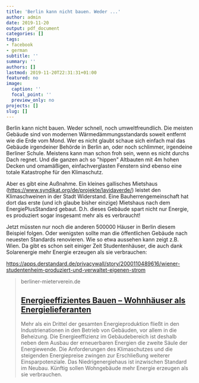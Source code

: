 ```yaml
---
title: 'Berlin kann nicht bauen. Weder ...'
author: admin
date: 2019-11-20
output: pdf_document
categories: []
tags:
- facebook
- german
subtitle: ''
summary: ''
authors: []
lastmod: 2019-11-20T22:31:31+01:00
featured: no
image:
  caption: ''
  focal_point: ''
  preview_only: no
projects: []
slug: []
---
```

Berlin kann nicht bauen. Weder schnell, noch umweltfreundlich. Die meisten Gebäude sind von modernen Wärmedämmungsstandards soweit entfernt wie die Erde vom Mond. Wer es nicht glaubt schaue sich einfach mal das Gebäude irgendeiner Behörde in Berlin an, oder noch schlimmer, irgendeine Berliner Schule. Meistens kann man schon froh sein, wenn es nicht durchs Dach regnet. Und die ganzen ach so "hippen" Altbauten mit 4m hohen Decken und omamäßigen, einfachverglasten Fenstern sind ebenso eine totale Katastrophe für den Klimaschutz.

Aber es gibt eine Außnahme. Ein kleines gallisches Mietshaus (https://www.syndikat.org/de/projekte/lavidaverde/) leistet den Klimaschweinen in der Stadt Widerstand. Eine Bauherrengemeinschaft hat dort das erste (und ich glaube bisher einzige) Mietshaus nach dem EnergiePlusStandard gebaut. D.h. dieses Gebäude spart nicht nur Energie, es produziert sogar insgesamt mehr als es verbraucht!

Jetzt müssten nur noch die anderen 500000 Häuser in Berlin diesem Beispiel folgen. Oder wenigsten sollte man die öffentlichen Gebäude nach neuesten Standards renovieren. Wie so etwa aussehen kann zeigt z.B. Wien. Da gibt es schon seit einiger Zeit Studentenhäuser, die auch dank Solarenergie mehr Energie erzeugen als sie verbrauchen:

https://apps.derstandard.de/privacywall/story/2000110489616/wiener-studentenheim-produziert-und-verwaltet-eigenen-strom
> berliner-mieterverein.de
> ## [Energieeffizientes Bauen – Wohnhäuser als Energielieferanten](https://www.berliner-mieterverein.de/magazin/online/mm0316/031620.htm)
>
>Mehr als ein Drittel der gesamten Energieproduktion fließt in den Industrienationen in den Betrieb von Gebäuden, vor allem in die Beheizung. Die Energieeffizienz im Gebäudebereich ist deshalb neben dem Ausbau der erneuerbaren Energien die zweite Säule der Energiewende. Die Anforderungen des Klimaschutzes und die steigenden Energiepreise zwingen zur Erschließung weiterer Einsparpotenziale. Das Niedrigenergiehaus ist inzwischen Standard im Neubau. Künftig sollen Wohngebäude mehr Energie erzeugen als sie verbrauchen.

